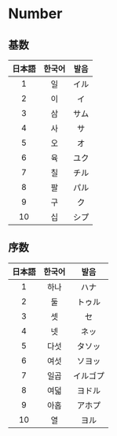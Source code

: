 # Number

## 基数

|日本語|한국어|발음|
|:-:|:-:|:-:|
|1|일|イル|
|2|이|イ|
|3|삼|サム|
|4|사|サ|
|5|오|オ|
|6|육|ユク|
|7|칠|チル|
|8|팔|パル|
|9|구|ク|
|10|십|シプ|

## 序数

|日本語|한국어|발음|
|:-:|:-:|:-:|
|1|하나|ハナ|
|2|둘|トゥル|
|3|셋|セ|
|4|넷|ネッ|
|5|다섯|タソッ|
|6|여섯|ソヨッ|
|7|일곱|イルゴプ|
|8|여덟|ヨドル|
|9|아홉|アホプ|
|10|열|ヨル|
